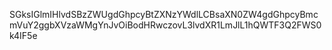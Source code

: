 <!-- that's base64 :p-->
SGksIGlmIHlvdSBzZWUgdGhpcyBtZXNzYWdlLCBsaXN0ZW4gdGhpcyBmcmVuY2ggbXVzaWMgYnJvOiBodHRwczovL3lvdXR1LmJlL1hQWTF3Q2FWS0k4IF5e
